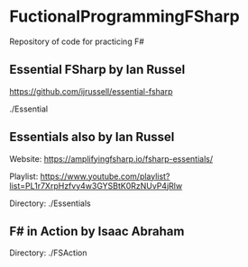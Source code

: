 # FuctionalProgrammingFSharp

Repository of code for practicing F#

## Essential FSharp by Ian Russel

<https://github.com/ijrussell/essential-fsharp>

./Essential

## Essentials also by Ian Russel

Website: <https://amplifyingfsharp.io/fsharp-essentials/>

Playlist: <https://www.youtube.com/playlist?list=PL1r7XrpHzfvy4w3GYSBtK0RzNUvP4jRlw>

Directory:  ./Essentials

## F# in Action by Isaac Abraham

Directory: ./FSAction